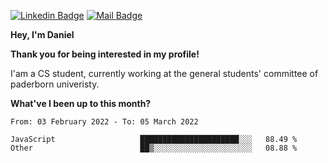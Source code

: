 [![Linkedin Badge](https://img.shields.io/badge/-LinkedIn-0e76a8?style=flat-square&logo=Linkedin&logoColor=white)](https://www.linkedin.com/in/daniel-negi-592ba3223/)
[![Mail Badge](https://img.shields.io/badge/Gmail-D14836?style=flat-square&logo=gmail&logoColor=white)](mailto:daniel.ravi.negi@googlemail.com)

**Hey, I'm Daniel**

**Thank you for being interested in my profile!**

I'am a CS student, currently working at the general students' committee of paderborn univeristy.

**What've I been up to this month?** 

<!--START_SECTION:waka-->

```text
From: 03 February 2022 - To: 05 March 2022

JavaScript                   ██████████████████████░░░   88.49 %
Other                        ██▒░░░░░░░░░░░░░░░░░░░░░░   08.88 %
```

<!--END_SECTION:waka-->
